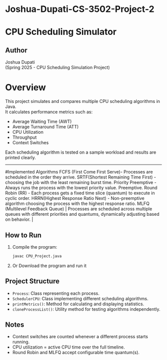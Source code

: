 # Joshua-Dupati-CS-3502-Project-2

# CPU Scheduling Simulator

## Author
Joshua Dupati  
(Spring 2025 - CPU Scheduling Simulation Project)


# Overview
This project simulates and compares multiple CPU scheduling algorithms in Java.  
It calculates performance metrics such as:
- Average Waiting Time (AWT)
- Average Turnaround Time (ATT)
- CPU Utilization
- Throughput
- Context Switches

Each scheduling algorithm is tested on a sample workload and results are printed clearly.

---

#Implemented Algorithms
FCFS (First Come First Serve)- Processes are scheduled in the order they arrive. 
SRTF(Shortest Remaining Time First) - choosing the job with the least remaining burst time. 
Priority Preemptive - Always runs the process with the lowest priority value. Preemptive. 
Round Robin (RR) -  Each process gets a fixed time slice (quantum) to execute in cyclic order. 
HRRN(Highest Response Ratio Next) - Non-preemptive algorithm choosing the process with the highest response ratio. 
MLFQ (Multilevel Feedback Queue) | Processes are scheduled across multiple queues with different priorities and quantums, dynamically adjusting based on behavior. |

## How to Run
1. Compile the program:

    ```bash
    javac CPU_Project.java
    ```

2. Or Download the program and run it

## Project Structure
- `Process`: Class representing each process.
- `SchedulerCPU`: Class implementing different scheduling algorithms.
- `printMetrics()`: Method for calculating and displaying statistics.
- `cloneProcessList()`: Utility method for testing algorithms independently.



## Notes
- Context switches are counted whenever a different process starts running.
- CPU utilization = active CPU time over the full timeline.
- Round Robin and MLFQ accept configurable time quantum(s).


